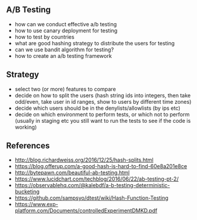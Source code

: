 ## A/B Testing

- how can we conduct effective a/b testing
- how to use canary deployment for testing
- how to test by countries
- what are good hashing strategy to distribute the users for testing
- can we use bandit algorithm for testing?
- how to create an a/b testing framework


## Strategy

- select two (or more) features to compare
- decide on how to split the users (hash string ids into integers, then take odd/even, take user in id ranges, show to users by different time zones)
- decide which users should be in the denylists/allowlists (by ips etc)
- decide on which environment to perform tests, or which not to perform (usually in staging etc you still want to run the tests to see if the code is working)

## References
- http://blog.richardweiss.org/2016/12/25/hash-splits.html
- https://blog.offerup.com/a-good-hash-is-hard-to-find-60e8a201e8ce
- http://bytepawn.com/beautiful-ab-testing.html
- https://www.lucidchart.com/techblog/2016/06/22/ab-testing-pt-2/
- https://observablehq.com/@kalebdf/a-b-testing-deterministic-bucketing
- https://github.com/sampsyo/dtest/wiki/Hash-Function-Testing
- https://www.exp-platform.com/Documents/controlledExperimentDMKD.pdf
